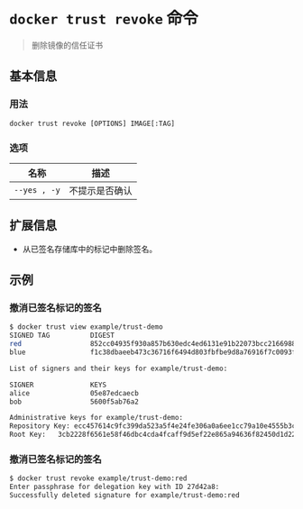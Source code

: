 # `docker trust revoke` 命令

> 删除镜像的信任证书

## 基本信息

### 用法

```
docker trust revoke [OPTIONS] IMAGE[:TAG]
```

### 选项

| 名称 | 描述 |
| ---- | ---- |
| `--yes , -y` | 不提示是否确认 |

## 扩展信息

- 从已签名存储库中的标记中删除签名。

## 示例

### 撤消已签名标记的签名

```bash
$ docker trust view example/trust-demo
SIGNED TAG          DIGEST                                                              SIGNERS
red                 852cc04935f930a857b630edc4ed6131e91b22073bcc216698842e44f64d2943    alice
blue                f1c38dbaeeb473c36716f6494d803fbfbe9d8a76916f7c0093f227821e378197    alice, bob

List of signers and their keys for example/trust-demo:

SIGNER              KEYS
alice               05e87edcaecb
bob                 5600f5ab76a2

Administrative keys for example/trust-demo:
Repository Key:	ecc457614c9fc399da523a5f4e24fe306a0a6ee1cc79a10e4555b3c6ab02f71e
Root Key:	3cb2228f6561e58f46dbc4cda4fcaff9d5ef22e865a94636f82450d1d2234949
```

### 撤消已签名标记的签名


```bash
$ docker trust revoke example/trust-demo:red
Enter passphrase for delegation key with ID 27d42a8:
Successfully deleted signature for example/trust-demo:red
```
```bash

```
```bash

```
```bash

```